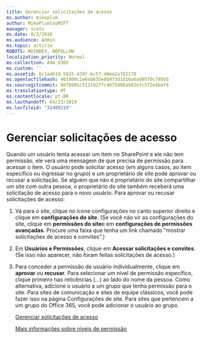 ```yaml
---
title: Gerenciar solicitações de acesso
ms.author: mikeplum
author: MikePlumleyMSFT
manager: scotv
ms.date: 8/3/2018
ms.audience: Admin
ms.topic: article
ROBOTS: NOINDEX, NOFOLLOW
localization_priority: Normal
ms.collection: Adm_O365
ms.custom: ''
ms.assetid: 6c1a4b19-5915-428f-bc57-40ee2af62178
ms.openlocfilehash: 401600c1e6eb635e8b973d1d16a6ad05f0c795b5
ms.sourcegitcommit: 9d78905c512192ffc4675468abd2efc5f2e4baf4
ms.translationtype: MT
ms.contentlocale: pt-BR
ms.lasthandoff: 04/23/2019
ms.locfileid: "32409210"
---
```

# <a name="manage-access-requests"></a>Gerenciar solicitações de acesso

Quando um usuário tenta acessar um item no SharePoint e ele não tem permissão, ele verá uma mensagem de que precisa de permissão para acessar o item. O usuário pode solicitar acesso (em alguns casos, ao item específico ou ingressar no grupo) e um proprietário de site pode aprovar ou recusar a solicitação. Se alguém que não é proprietário do site compartilhar um site com outra pessoa, o proprietário do site também receberá uma solicitação de acesso para o novo usuário. Para aprovar ou recusar solicitações de acesso:
  
1. Vá para o site, clique no ícone configurações no canto superior direito e clique em **configurações do site**. (Se você não vir as configurações do site, clique em **permissões do site**e em **configurações de permissões avançadas**. Procure uma faixa que tenha um link chamado "mostrar solicitações de acesso e convites".)
    
2. Em **Usuários e Permissões**, clique em **Acessar solicitações e convites**. (Se isso não aparecer, não foram feitas solicitações de acesso.)
    
3. Para conceder a permissão de usuário individualmente, clique em **aprovar** ou **recusar**. Para selecionar um nível de permissão específico, clique primeiro nas reticências (...) ao lado do nome da pessoa. Como alternativa, adicione o usuário a um grupo que tenha permissão para o site. Para sites de comunicação e sites de equipe clássicos, você pode fazer isso na página Configurações de site. Para sites que pertencem a um grupo do Office 365, você pode adicionar o usuário ao grupo.
    
    [Gerenciar solicitações de acesso](https://go.microsoft.com/fwlink/?linkid=2008747)
    
    [Mais informações sobre níveis de permissão](https://go.microsoft.com/fwlink/?linkid=867071)
    

